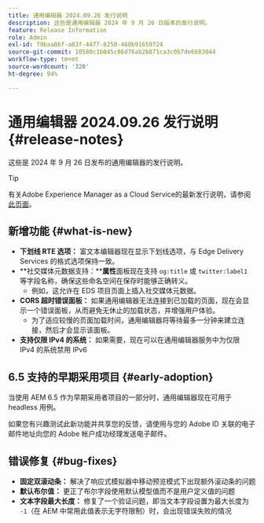 ```yaml
---
title: 通用编辑器 2024.09.26 发行说明
description: 这些是通用编辑器 2024 年 9 月 26 日版本的发行说明。
feature: Release Information
role: Admin
exl-id: f9baa86f-a83f-4477-8250-460b91659724
source-git-commit: 10580c1b045c86d76ab2b871ca3c0b7de6683044
workflow-type: tm+mt
source-wordcount: '320'
ht-degree: 94%

---
```


# 通用编辑器 2024.09.26 发行说明 {#release-notes}

这些是 2024 年 9 月 26 日发布的通用编辑器的发行说明。

>[!TIP]
>
>有关Adobe Experience Manager as a Cloud Service的最新发行说明，请参阅[此页面](/help/release-notes/release-notes-cloud/release-notes-current.md)。

## 新增功能 {#what-is-new}

* **下划线 RTE 选项：** 富文本编辑器现在显示下划线选项，与 Edge Delivery Services 的格式选项保持一致。
* **社交媒体元数据支持：****属性**&#x200B;面板现在支持 `og:title` 或 `twitter:label1` 等字段名称，确保这些命名空间在保存时能够正确转义。
   * 例如，这允许在 EDS 项目页面上插入社交媒体元数据。
* **CORS 超时错误面板：** 如果通用编辑器无法连接到已加载的页面，现在会显示一个错误面板，从而避免无休止的加载状态，并增强用户体验。
   * 为了适应较慢的页面加载时间，通用编辑器将等待最多一分钟来建立连接，然后才会显示该面板。
* **支持仅限 IPv4 的系统：** 如果需要，现在可以在通用编辑器服务中为仅限 IPv4 的系统禁用 IPv6

## 6.5 支持的早期采用项目 {#early-adoption}

当使用 AEM 6.5 作为早期采用者项目的一部分时，通用编辑器现在可用于 headless 用例。

如果您有兴趣测试此新功能并共享您的反馈，请使用与您的 Adobe ID 关联的电子邮件地址向您的 Adobe 帐户成功经理发送电子邮件。

## 错误修复 {#bug-fixes}

* **固定双滚动条：** 解决了响应式模拟器中移动预览模式下出现额外滚动条的问题
* **默认布尔值：** 更正了布尔字段使用默认模型值而不是用户定义值的问题
* **文本字段最大长度：** 修复了一个验证问题，即当文本字段设置为最大长度为 `-1`（在 AEM 中常用此值表示无字符限制）时，会出现错误失败的情况

